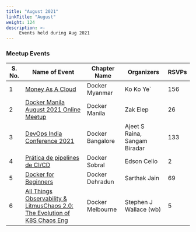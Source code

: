```yaml
---
title: "August 2021"
linkTitle: "August"
weight: 124
description: >-
     Events held during Aug 2021
---
```



### Meetup Events

| S. No. | Name of Event    |  Chapter Name | Organizers  | RSVPs | 
|-----------|-----------------|----------------|----------------|----------------|
| 1 | [Money As A Cloud](https://www.meetup.com/Docker-Myanmar/events/279882232/) | Docker Myanmar |  Ko Ko Ye` | 156 | <br>
| 2 | [Docker Manila August 2021 Online Meetup](https://www.meetup.com/Docker-Manila/events/279902012/) | Docker Manila |  Zak Elep | 26 | <br>
| 3 | [DevOps India Conference 2021](https://www.meetup.com/Docker-Bangalore/events/279022938/) |  Docker Bangalore | Ajeet S Raina, Sangam Biradar | 133 | <br>
| 4 | [Prática de pipelines de CI/CD](https://www.meetup.com/Docker-Sobral/events/279912009/) | Docker Sobral | Edson Celio | 2 | <br>
| 5 | [Docker for Beginners](https://www.meetup.com/Docker-Dehradun/events/279967746/) | Docker Dehradun |  Sarthak Jain | 69 | <br>
| 6 | [All Things Observability & LitmusChaos 2.0: The Evolution of K8S Chaos Eng](https://www.meetup.com/Melbourne-Docker-User-Group/events/280047109/) | Docker Melbourne  | Stephen J Wallace (wb) | 5 | <br>

